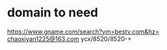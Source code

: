 # domain to need 
https://www.gname.com/search?ym=bestv.com&hz=
chaoxiyan1225@163.com   ycx/8520/8520-+


# 

